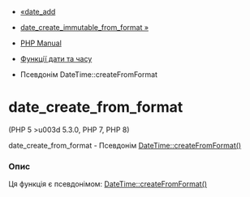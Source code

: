 - [«date_add](function.date-add.md)
- [date_create_immutable_from_format
»](function.date-create-immutable-from-format.md)

- [PHP Manual](index.md)
- [Функції дати та часу](ref.datetime.md)
- Псевдонім DateTime::createFromFormat

# date_create_from_format

(PHP 5 \>u003d 5.3.0, PHP 7, PHP 8)

date_create_from_format - Псевдонім
[DateTime::createFromFormat()](datetime.createfromformat.md)

### Опис

Ця функція є псевдонімом:
[DateTime::createFromFormat()](datetime.createfromformat.md)
